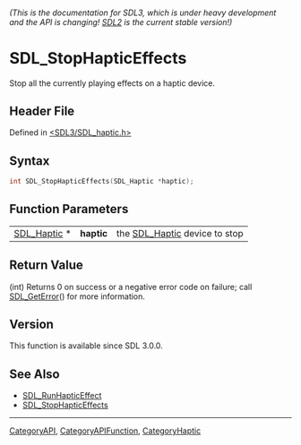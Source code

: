 ###### (This is the documentation for SDL3, which is under heavy development and the API is changing! [SDL2](https://wiki.libsdl.org/SDL2/) is the current stable version!)
# SDL_StopHapticEffects

Stop all the currently playing effects on a haptic device.

## Header File

Defined in [<SDL3/SDL_haptic.h>](https://github.com/libsdl-org/SDL/blob/main/include/SDL3/SDL_haptic.h)

## Syntax

```c
int SDL_StopHapticEffects(SDL_Haptic *haptic);
```

## Function Parameters

|                            |            |                                             |
| -------------------------- | ---------- | ------------------------------------------- |
| [SDL_Haptic](SDL_Haptic) * | **haptic** | the [SDL_Haptic](SDL_Haptic) device to stop |

## Return Value

(int) Returns 0 on success or a negative error code on failure; call
[SDL_GetError](SDL_GetError)() for more information.

## Version

This function is available since SDL 3.0.0.

## See Also

- [SDL_RunHapticEffect](SDL_RunHapticEffect)
- [SDL_StopHapticEffects](SDL_StopHapticEffects)

----
[CategoryAPI](CategoryAPI), [CategoryAPIFunction](CategoryAPIFunction), [CategoryHaptic](CategoryHaptic)

